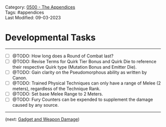 Category: [0500 - The Appendices](0500%20-%20The%20Appendices.md)  
Tags: #appendices   
Last Modified: 09-03-2023  
# Developmental Tasks

****

- [ ] @TODO: How long does a Round of Combat last?
- [ ] @TODO: Revise Terms for Quirk Tier Bonus and Quirk Die to reference their respective Quirk type (Mutation Bonus and Emitter Die).
- [ ] @TODO: Gain clarity on the Pseudomorphous ability as written by Canon.
- [ ] @TODO: Trained Physical Techniques can only have a range of Melee (2 meters), regardless of the Technique Rank.
- [ ] @TODO: Set base Melee Range to 2 Meters.
- [ ] @TODO: Fury Counters can be expended to supplement the damage caused by any source.

****

(next: [Gadget and Weapon Damage](Gadget%20and%20Weapon%20Damage.md))